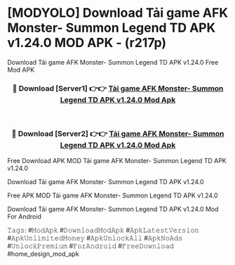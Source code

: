 # [MODYOLO] Download Tải game AFK Monster- Summon Legend TD APK v1.24.0 MOD APK - (r217p)
Download Tải game AFK Monster- Summon Legend TD APK v1.24.0 Free Mod APK

<div align="center">
<h3>🔴 Download [Server1] 👉👉 <a href="https://apk-comot.site?title=Tải_game_AFK_Monster-_Summon_Legend_TD_APK_v1.24.0">Tải game AFK Monster- Summon Legend TD APK v1.24.0 Mod Apk</a></h3><br>

<h3>🔴 Download [Server2] 👉👉 <a href="https://apk-comot.site?title=Tải_game_AFK_Monster-_Summon_Legend_TD_APK_v1.24.0">Tải game AFK Monster- Summon Legend TD APK v1.24.0 Mod Apk</a></h3>
</div>


Free Download APK MOD Tải game AFK Monster- Summon Legend TD APK v1.24.0

Download Tải game AFK Monster- Summon Legend TD APK v1.24.0 

Free APK MOD Tải game AFK Monster- Summon Legend TD APK v1.24.0 

Download Tải game AFK Monster- Summon Legend TD APK v1.24.0 Mod For Android

𝚃𝚊𝚐𝚜: #𝙼𝚘𝚍𝙰𝚙𝚔 #𝙳𝚘𝚠𝚗𝚕𝚘𝚊𝚍𝙼𝚘𝚍𝙰𝚙𝚔 #𝙰𝚙𝚔𝙻𝚊𝚝𝚎𝚜𝚝𝚅𝚎𝚛𝚜𝚒𝚘𝚗 #𝙰𝚙𝚔𝚄𝚗𝚕𝚒𝚖𝚒𝚝𝚎𝚍𝙼𝚘𝚗𝚎𝚢 #𝙰𝚙𝚔𝚄𝚗𝚕𝚘𝚌𝚔𝙰𝚕𝚕 #𝙰𝚙𝚔𝙽𝚘𝙰𝚍𝚜 #𝚄𝚗𝚕𝚘𝚌𝚔𝙿𝚛𝚎𝚖𝚒𝚞𝚖 #𝙵𝚘𝚛𝙰𝚗𝚍𝚛𝚘𝚒𝚍 #𝙵𝚛𝚎𝚎𝙳𝚘𝚠𝚗𝚕𝚘𝚊𝚍 #home_design_mod_apk